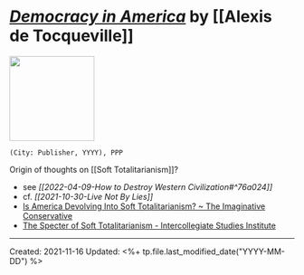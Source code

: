 
# [*Democracy in America*]() by [[Alexis de Tocqueville]]

<img src="" width=150>

`(City: Publisher, YYYY), PPP`



Origin of thoughts on [[Soft Totalitarianism]]?
- see *[[2022-04-09-How to Destroy Western Civilization#^76a024]]*
- cf. *[[2021-10-30-Live Not By Lies]]*
- [Is America Devolving Into Soft Totalitarianism? ~ The Imaginative Conservative](https://theimaginativeconservative.org/2017/04/america-soft-totalitarianism-bruce-frohnen.html)
- [The Specter of Soft Totalitarianism - Intercollegiate Studies Institute](https://isi.org/intercollegiate-review/the-specter-of-soft-totalitarianism/)

---
Created: 2021-11-16
Updated: <%+ tp.file.last_modified_date("YYYY-MM-DD") %>

